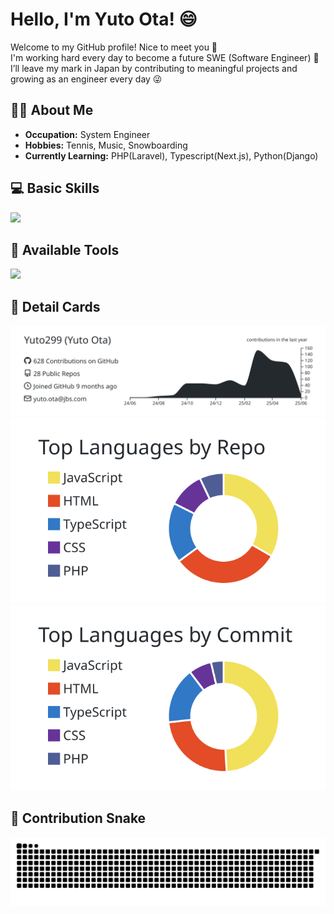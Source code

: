 # Hello, I'm Yuto Ota! 😄

Welcome to my GitHub profile! Nice to meet you 🌟
<br/>
I'm working hard every day to become a future SWE (Software Engineer) 💪
<br/>
I’ll leave my mark in Japan by contributing to meaningful projects and growing as an engineer every day 😜


## 👨‍💻 About Me

- **Occupation:** System Engineer
- **Hobbies:** Tennis, Music, Snowboarding
- **Currently Learning:** PHP(Laravel), Typescript(Next.js), Python(Django)


## 💻 Basic Skills

![](https://skillicons.dev/icons?i=html,css,js,typescript,nodejs,react,nextjs,php,laravel)


## 🔧 Available Tools
![](https://skillicons.dev/icons?i=linux,docker,firebase,mysql,vercel,git,sass,tailwind,vite,npm)


## 📃 Detail Cards
![](https://raw.githubusercontent.com/Yuto299/Yuto299/main/profile-summary-card-output/graywhite/0-profile-details.svg)
![](https://raw.githubusercontent.com/Yuto299/Yuto299/main/profile-summary-card-output/graywhite/1-repos-per-language.svg)　[![](https://raw.githubusercontent.com/Yuto299/Yuto299/main/profile-summary-card-output/graywhite/2-most-commit-language.svg)](https://github.com/vn7n24fzkq/github-profile-summary-cards) 


## 🐍 Contribution Snake
![](https://raw.githubusercontent.com/Yuto299/Yuto299/output/github-contribution-grid-snake.svg)


<!--
**Yuto299/Yuto299** is a ✨ _special_ ✨ repository because its `README.md` (this file) appears on your GitHub profile.

Here are some ideas to get you started:

- 🔭 I’m currently working on ...
- 🌱 I’m currently learning ...
- 👯 I’m looking to collaborate on ...
- 🤔 I’m looking for help with ...
- 💬 Ask me about ...
- 📫 How to reach me: ...
- 😄 Pronouns: ...
- ⚡ Fun fact: ...
-->

